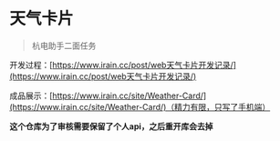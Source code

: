 # 天气卡片

> 杭电助手二面任务

开发过程：[https://www.irain.cc/post/web天气卡片开发记录/](https://www.irain.cc/post/web天气卡片开发记录/)

成品展示：[https://www.irain.cc/site/Weather-Card/](https://www.irain.cc/site/Weather-Card/)（精力有限，只写了手机端）

**这个仓库为了审核需要保留了个人api，之后重开库会去掉**